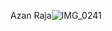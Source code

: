 Azan Raja![IMG_0241](https://github.com/Azan1265/H24_V11_inspirations_RAJA/assets/143218991/21b837e1-2dfb-4258-8a5d-fcad4a85f731)
